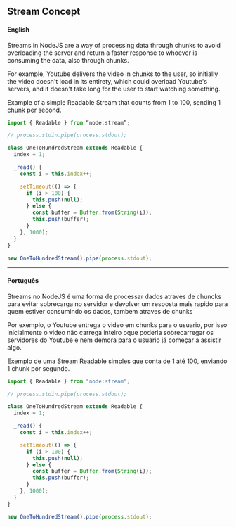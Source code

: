 ## Stream Concept

#### English

Streams in NodeJS are a way of processing data through chunks to avoid overloading the server and return a faster response to whoever is consuming the data, also through chunks.

For example, Youtube delivers the video in chunks to the user, so initially the video doesn't load in its entirety, which could overload Youtube's servers, and it doesn't take long for the user to start watching something.

Example of a simple Readable Stream that counts from 1 to 100, sending 1 chunk per second.

```javascript
import { Readable } from “node:stream”;

// process.stdin.pipe(process.stdout);

class OneToHundredStream extends Readable {
  index = 1;

  _read() {
    const i = this.index++;

    setTimeout(() => {
      if (i > 100) {
        this.push(null);
      } else {
        const buffer = Buffer.from(String(i));
        this.push(buffer);
      }
    }, 1000);
  }
}

new OneToHundredStream().pipe(process.stdout);
```

---

#### Português

Streams no NodeJS é uma forma de processar dados atraves de chuncks para evitar sobrecarga no servidor e devolver um resposta mais rapido para quem estiver consumindo os dados, tambem atraves de chunks

Por exemplo, o Youtube entrega o video em chunks para o usuario, por isso inicialmente o video não carrega inteiro oque poderia sobrecarregar os servidores do Youtube e nem demora para o usuario já começar a assistir algo.

Exemplo de uma Stream Readable simples que conta de 1 até 100, enviando 1 chunk por segundo.

```javascript
import { Readable } from "node:stream";

// process.stdin.pipe(process.stdout);

class OneToHundredStream extends Readable {
  index = 1;

  _read() {
    const i = this.index++;

    setTimeout(() => {
      if (i > 100) {
        this.push(null);
      } else {
        const buffer = Buffer.from(String(i));
        this.push(buffer);
      }
    }, 1000);
  }
}

new OneToHundredStream().pipe(process.stdout);
```
